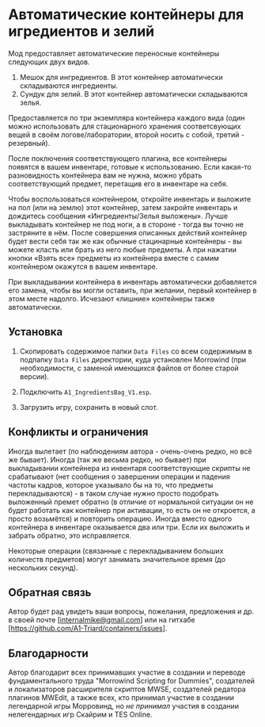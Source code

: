 Автоматические контейнеры для игредиентов и зелий
=================================================

Мод предоставляет автоматические переносные контейнеры следующих двух видов.

1. Мешок для ингредиентов. В этот контейнер автоматически складываются ингредиенты.
2. Сундук для зелий. В этот контейнер автоматически складываются зелья.

Предоставляется по три экземпляра контейнера каждого вида (один можно использовать для стационарного хранения соответсвующих вещей в своём логове/лаборатории, второй носить с собой, третий - резервный).

После поключения соответствующего плагина, все контейнеры появятся в вашем инвентаре, готовые к использованию. Если какая-то разновидность контейнера вам не нужна, можно убрать соответствующий предмет, перетащив его в инвентаре на себя.

Чтобы воспользоваться контейнером, откройте инвентарь и выложите на пол (или на землю) этот контейнер, затем закройте инвентарь и дождитесь сообщения «Ингредиенты/Зелья выложены». Лучше выкладывать контейнер не под ноги, а в стороне - тогда вы точно не застряните в нём. После совершения описанных действий контейнер будет вести себя так же как обычные стацинарные контейнеры - вы можете класть или брать из него любые предметы. А при нажатии кнопки «Взять все» предметы из контейнера вместе с самим контейнером окажутся в вашем инвентаре.

При выкладывании контейнера в инвентарь автоматически добавляется его замена, чтобы вы могли оставить, при желании, первый контейнер в этом месте надолго. Исчезают «лишние» контейнеры также автоматически.

Установка
---------

1. Скопировать содержимое папки `Data Files` со всем содержимым в подпапку `Data Files` директории, куда установлен Morrowind (при необходимости, с заменой имеющихся файлов от более старой версии).

2. Подключить `A1_IngredientsBag_V1.esp`.

3. Загрузить игру, сохранить в новый слот.

Конфликты и ограничения
-----------------------

Иногда вылетает (по наблюдениям автора - очень-очень редко, но всё же бывает). Иногда (так же весьма редко, но бывает) при выкладывании контейнера из инвентаря соответствующие скрипты не срабатывают (нет сообщения о завершении операции и падения частоты кадров, которое указывало бы на то, что предметы перекладываются) - в таком случае нужно просто подобрать выложенный премет обратно (в отличие от нормальной ситуации он не будет работать как контейнер при активации, то есть он не откроется, а просто возьмётся) и повторить операцию. Иногда вместо одного контейнера в инвентаре оказывается два или три. Если их выложить и забрать обратно, это исправляется.

Некоторые операции (связанные с перекладыванием больших количеств предметов) могут занимать значительное время (до нескольких секунд).

Обратная связь
--------------

Автор будет рад увидеть ваши вопросы, пожелания, предложения и др. в своей почте [internalmike@gmail.com] или на гитхабе [https://github.com/A1-Triard/containers/issues].

Благодарности
-------------

Автор благодарит всех принимавших участие в создании и переводе фундаментального труда "Morrowind Scripting for Dummies", создателей и локализаторов расширителя скриптов MWSE, создателей редатора плагинов MWEdit, а также всех, кто принимал участие в создании легендарной игры Морровинд, но _не принимал_ участия в создании нелегендарных игр Скайрим и TES Online.
